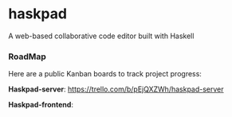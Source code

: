 # haskpad
A web-based collaborative code editor built with Haskell


### RoadMap
Here are a public Kanban boards to track project progress:

**Haskpad-server**:
https://trello.com/b/pEjQXZWh/haskpad-server

**Haskpad-frontend**:
